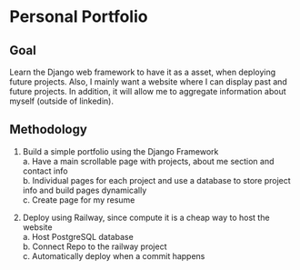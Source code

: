 # Personal Portfolio

## Goal
Learn the Django web framework to have it as a asset, when deploying future projects. Also, I mainly want a website where I can display past and future projects. In addition, it will allow me to aggregate information about myself (outside of linkedin).

## Methodology 
1. Build a simple portfolio using the Django Framework
    <br>a. Have a main scrollable page with projects, about me section and contact info
    <br>b. Individual pages for each project and use a database to store project info and build pages dynamically
    <br>c. Create page for my resume

2. Deploy using Railway, since compute it is a cheap way to host the website
    <br>a. Host PostgreSQL database
    <br>b. Connect Repo to the railway project
    <br>c. Automatically deploy when a commit happens